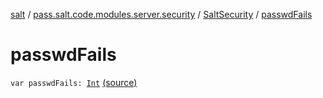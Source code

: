 [salt](../../index.md) / [pass.salt.code.modules.server.security](../index.md) / [SaltSecurity](index.md) / [passwdFails](./passwd-fails.md)

# passwdFails

`var passwdFails: `[`Int`](https://kotlinlang.org/api/latest/jvm/stdlib/kotlin/-int/index.html) [(source)](https://github.com/kurbaniec-tgm/salt/tree/master/code/modules/server/security/SaltSecurity.kt#L24)